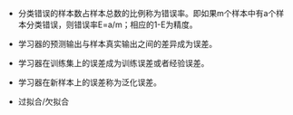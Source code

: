 * 分类错误的样本数占样本总数的比例称为错误率。即如果m个样本中有a个样本分类错误，则错误率E=a/m；相应的1-E为精度。

* 学习器的预测输出与样本真实输出之间的差异成为误差。

* 学习器在训练集上的误差成为训练误差或者经验误差。

* 学习器在新样本上的误差称为泛化误差。

* 过拟合/欠拟合



